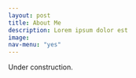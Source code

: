 ```yaml
---
layout: post
title: About Me
description: Lorem ipsum dolor est
image: 
nav-menu: "yes"
---
```


Under construction.
